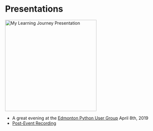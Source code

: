 # Presentations

<div><a href="https://github.com/cschellenberger/Presentations/blob/master/My%20Learning%20Journey.pdf"><img src="https://s3-us-west-2.amazonaws.com/schellenbergers3bucket/My+Learning+Journey.jpg" alt="My Learning Journey Presentation" width="300"></a></div>

- A great evening at the [Edmonton Python User Group](https://www.edmontonpy.com) April 8th, 2019
- [Post-Event Recording](https://youtu.be/7oDPPMsqnP8)
